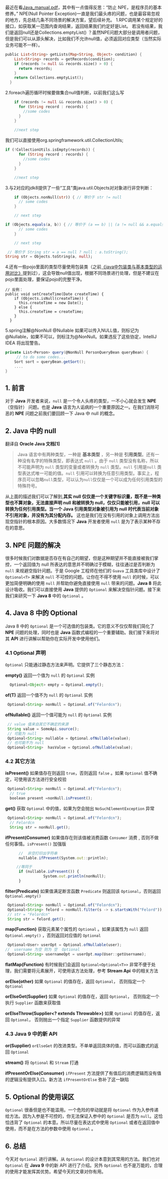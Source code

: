 最近在看[Java_manual.pdf](https://links.jianshu.com/go?to=https%3A%2F%2F102.alibaba.com%2FdownloadFile.do%3Ffile%3D1528269849853%2FJava_manual.pdf%3F_blank)，其中有一点值得反思：“防止 NPE，是程序员的基本修养。”
 NPE(Null Pointer Exception)一直是我们最头疼的问题，也是最容易忽视的地方，先总结几条不同场景的解决方案，望后续补充。
 1.RPC调用某个规定好的接口，如获取某一范围内查询结果，返回结果我们约定好是List<String>。
 若没有结果，我们是返回null还是Collections.emptyList() ？虽然NPE问题大部分是调用者问题，但是我们可以从源头解决，比如我们不允许null值，必须返回对应类型（当然实际业务可能不一样）。



```dart
public List<String> getLists(Map<String, Object> condition) {
    List<String> records = getRecords(condition);
    if (records != null && records.size() > 0) {
      return records;
    }
    return Collections.emptyList();
  }
```

2.foreach遍历循环时候要做集合null值判断，以前我们这么写



```dart
    if (records != null && records.size() > 0) {
      for (String record : records) {
        //some codes
      }
    }
    
    //next step
```

我们可以直接使用org.springframework.util.CollectionUtils;



```dart
if (!CollectionUtils.isEmpty(records)) {
      for (String record : records) {
        //some codes
      }
    }

    //next step
```

3.与2对应的jdk8提供了一些“工具”类java.util.Objects对对象进行非空判断：



```rust
    if (Objects.nonNull(str)) { // 等价于 str != null
      // some codes
    }

    // next step
```



```csharp
if (Objects.equals(a, b)) { // 等价于 (a == b) || (a != null && a.equals(b));
      // some codes
    }

    // next step
```



```dart
 // 等价于 String str = a == null ? null : a.toString();
String str = Objects.toString(a, null);
```

4.还有一些pojo里面的类型尽量使用包装类（之前[《java中包装类与基本类型的运用对比》](https://www.jianshu.com/p/0b4cc1da6ada?_blank)提到过），这会导致null值出现，根据不同场景进行处理，但是不建议在pojo里面处理，要保证pojo的完整干净。



```tsx
// 反例：
public void setCreateTime(Date createTime) {
    if (Objects.isNull(createTime)) {
      this.createTime = new Date();
    } else {
      this.createTime = createTime;
    }
  }
```

5.spring注解@NonNull @Nullable
 如果可以传入NULL值，则标记为@Nullable，如果不可以，则标注为@NonNull。如果违反了这些协定，IntelliJ IDEA 将出现警告。



```csharp
private List<Person> query(@NonNull PersonQueryBean queryBean) {
     // to do some codes...
    Sort sort = queryBean.getSort();
    ....
}
```







## **1. 前言** 

对于 **Java** 开发者来说，`null` 是一个令人头疼的类型，一不小心就会发生 **NPE** （空指针） 问题。也是 **Java** 语言为人诟病的一个重要原因之一。在我们消除可恶的 **NPE** 问题之前我们要回顾一下 Java 中 null 的概念。

## **2. Java 中的 null** 

翻译自 **Oracle Java 文档[1]**

> Java 语言中有两种类型，一种是 **基本类型** ，另一种是 **引用类型**。还有一种没有名字的特殊类型，即表达式 `null` 。由于 `null` 类型没有名称，所以不可能声明为 `null` 类型的变量或者转换为 `null` 类型。`null` 引用是`null` 类型表达式唯一可能的值。`null` 引用可以转换为任意引用类型。事实上，程序员可以忽略`null`类型，可以认为`null`仅仅是一个可以成为任何引用类型的特殊符号。

从上面的描述我们可以了解到,**其实 null 仅仅是一个关键字标识量，既不是一种类型也不算对象，无法直接声明 null 和被转换为 null，仅仅只能被引用，null 可以转换为任何引用类型。当一个 Java 引用类型对象被引用为 null 时代表当前对象不引用对象，并没有为其分配内存。** 这也是我们在没有引用的对象上调用方法出现空指针的根本原因。大多数情况下 **Java** 开发者使用 `null` 是为了表示某种不存在的意思。

## **3. NPE 问题的解决** 

很多时候我们对数据是否存在有自己的期望，但是这种期望并不能直接被我们掌控，一个返回值为 null 所表达的意思并不明确过于模糊，往往通过是否判断为 `null` 来规避空指针问题。于是 Google 工程师在他们的 `Guava` 工具类库中设计了 `Optional<T>` 来解决 `null` 不可控的问题。让你在不得不使用 `null` 的时候，可以更加简便明确的使用 `null` 并帮助你避免直接使用 `null` 带来的问题。**Java 8** 将此设计吸收。我们可以直接使用 **Java** 提供的 `Optional` 来解决空指针问题。接下来我们来研究一下 **Java 8** 中的 `Optional` 。

## **4. Java 8 中的 Optional** 

Java 8 中的 `Optional` 是一个可选值的包装类。它的意义不仅仅帮我们简化了 **NPE** 问题的处理，同时也是 **Java** 函数式编程的一个重要辅助。我们接下来将对其 **API** 进行讲解以帮助你在实际开发中使用他们。

### **4.1 Optional 声明**

`Optional` 只能通过静态方法来声明。它提供了三个静态方法：

**empty()** 返回一个值为 `null` 的 `Optional` 实例

```javascript
  Optional<Object> empty = Optional.empty();
```

**of(T)** 返回一个值不为 `null` 的 `Optional` 实例

```javascript
 Optional<String> nonNull = Optional.of("Felordcn");
```

**ofNullable()** 返回一个值可能为 `null` 的 `Optional` 实例

```javascript
 // value 值来自其它不确定的来源
 String value = SomeApi.source();
 // 可能为 null
 Optional<String> nullable = Optional.ofNullable(value);
 // 也可能不为 null
 Optional<String>  hasValue = Optional.ofNullable(value);
```

### **4.2 其它方法**

**isPresent()** 如果值存在则返回 `true`，否则返回 `false` 。如果 `Optional` 值不确定，可使用该方法进行安全校验

```javascript
 Optional<String> nonNull = Optional.of("Felordcn");
  // true
  boolean present =nonNull.isPresent();
```

**get()** 获取 `Optional` 中的值，如果为空会抛出 `NoSuchElementException` 异常

```javascript
 Optional<String> nonNull = Optional.of("Felordcn");
  // Felordcn
  String str = nonNull.get();
```

**ifPresent(Consumer)** 如果值存在则该值被消费函数 `Consumer` 消费 , 否则不做任何事情。`isPresent()` 加强版

```javascript
      //  非空打印出字符串
      nullable.ifPresent(System.out::println);

     //等同于
      if (nullable.isPresent()) {
                 System.out.println(nonNull);
      }
```

**filter(Predicate)** 如果值满足断言函数 `Predicate` 则返回该 `Optional`，否则返回 `Optional.empty()`

```javascript
 Optional<String> nonNull = Optional.of("Felordcn");
 Optional<String> felord = nonNull.filter(s -> s.startsWith("Felord"));
 // str = "Felordcn"
 String str = felord.get();
```

**map(Function)** 获取元素某个属性的 `Optional` 。如果该属性为 `null` 返回 `Optional.empty()` ，否则返回对应值的 `Optional`

```javascript
 Optional<User> userOpt = Optional.ofNullable(user);
//  username 为空 则为 空  Optional
 Optional<String> usernameOpt = userOpt.map(User::getUsername);
```

**flatMap(Function)** 有时候我们会返回 `Optional<Optional<T>>` 非常不便于处理，我们需要将元素展开，可使用该方法处理，参考 **Stream Api** 中的相关方法

**orElse(other)** 如果 `Optional` 的值存在，返回 `Optional`， 否则指定一个 `Optional`

**orElseGet(Supplier)** 如果 `Optional` 的值存在，返回 `Optional`， 否则指定一个执行 `Supplier` 函数来获取值

**orElseThrow(Supplier<? extends Throwable>)** 如果 `Optional` 的值存在，返回 `Optional`， 否则抛出一个指定 `Supplier` 函数提供的异常

### **4.3 Java 9 中的新 API**

**or(Supplier)** `orElseGet` 的改进类型。不单单返回具体的值，而可以函数式的返回 `Optional`

**stream()** 将 `Optional` 和 `Stream` 打通

**ifPresentOrElse(Consumer)** `ifPresent` 方法提供了有值后的消费逻辑而没有值的逻辑没有提供入口。新方法 `ifPresentOrElse` 弥补了这一缺陷

## **5. Optional 的使用误区** 

`Optional` 很香但是也不能滥用。一个危险的举动就是将 `Optional` 作为入参传递给方法。因为入参是不可控的，你无法保证入参中的 `Optional` 是否为 `null`。这恰恰违背了 `Optional` 的本意。所以尽量在表达式中使用 `Optional` 或者在返回值中使用，而不是在方法的参数中使用 `Optional` 。

## **6. 总结** 

今天对 `Optional` 进行讲解。从 `Optional` 的设计本意到其常用的方法。我们也对 `Optional` 在 **Java 9** 中的新 API 进行了介绍。另外 `Optional` 也不是万能的，合理的使用才能发挥其优势。希望今天的文章对你有用。